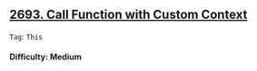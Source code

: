 ## [2693. Call Function with Custom Context](https://leetcode.com/problems/call-function-with-custom-context)

```Tag```: ```This```

#### Difficulty: Medium
